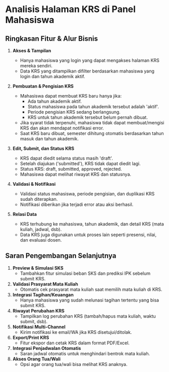 # Analisis Halaman KRS di Panel Mahasiswa

## Ringkasan Fitur & Alur Bisnis

1. **Akses & Tampilan**

    - Hanya mahasiswa yang login yang dapat mengakses halaman KRS mereka sendiri.
    - Data KRS yang ditampilkan difilter berdasarkan mahasiswa yang login dan tahun akademik aktif.

2. **Pembuatan & Pengisian KRS**

    - Mahasiswa dapat membuat KRS baru hanya jika:
        - Ada tahun akademik aktif.
        - Status mahasiswa pada tahun akademik tersebut adalah 'aktif'.
        - Periode pengisian KRS sedang berlangsung.
        - KRS untuk tahun akademik tersebut belum pernah dibuat.
    - Jika syarat tidak terpenuhi, mahasiswa tidak dapat membuat/mengisi KRS dan akan mendapat notifikasi error.
    - Saat KRS baru dibuat, semester dihitung otomatis berdasarkan tahun masuk dan tahun akademik.

3. **Edit, Submit, dan Status KRS**

    - KRS dapat diedit selama status masih 'draft'.
    - Setelah diajukan ('submitted'), KRS tidak dapat diedit lagi.
    - Status KRS: draft, submitted, approved, rejected.
    - Mahasiswa dapat melihat riwayat KRS dan statusnya.

4. **Validasi & Notifikasi**

    - Validasi status mahasiswa, periode pengisian, dan duplikasi KRS sudah diterapkan.
    - Notifikasi diberikan jika terjadi error atau aksi berhasil.

5. **Relasi Data**
    - KRS terhubung ke mahasiswa, tahun akademik, dan detail KRS (mata kuliah, jadwal, dsb).
    - Data KRS juga digunakan untuk proses lain seperti presensi, nilai, dan evaluasi dosen.

## Saran Pengembangan Selanjutnya

1. **Preview & Simulasi SKS**
    - Tambahkan fitur simulasi beban SKS dan prediksi IPK sebelum submit KRS.
2. **Validasi Prasyarat Mata Kuliah**
    - Otomatis cek prasyarat mata kuliah saat memilih mata kuliah di KRS.
3. **Integrasi Tagihan/Keuangan**
    - Hanya mahasiswa yang sudah melunasi tagihan tertentu yang bisa submit KRS.
4. **Riwayat Perubahan KRS**
    - Tampilkan log perubahan KRS (tambah/hapus mata kuliah, waktu submit, dsb).
5. **Notifikasi Multi-Channel**
    - Kirim notifikasi ke email/WA jika KRS disetujui/ditolak.
6. **Export/Print KRS**
    - Fitur ekspor dan cetak KRS dalam format PDF/Excel.
7. **Integrasi Penjadwalan Otomatis**
    - Saran jadwal otomatis untuk menghindari bentrok mata kuliah.
8. **Akses Orang Tua/Wali**
    - Opsi agar orang tua/wali bisa melihat KRS anaknya.
